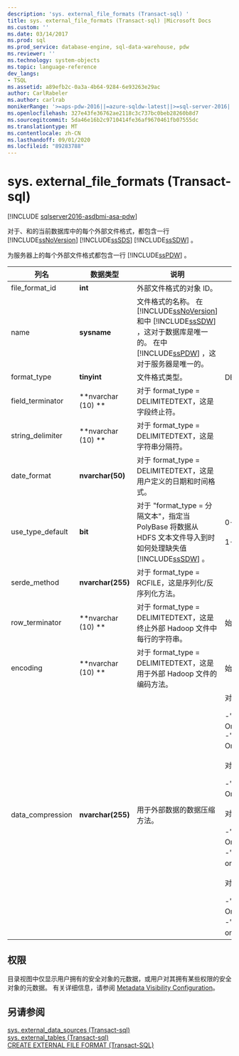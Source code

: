 ```yaml
---
description: 'sys. external_file_formats (Transact-sql) '
title: sys. external_file_formats (Transact-sql) |Microsoft Docs
ms.custom: ''
ms.date: 03/14/2017
ms.prod: sql
ms.prod_service: database-engine, sql-data-warehouse, pdw
ms.reviewer: ''
ms.technology: system-objects
ms.topic: language-reference
dev_langs:
- TSQL
ms.assetid: a89efb2c-0a3a-4b64-9284-6e93263e29ac
author: CarlRabeler
ms.author: carlrab
monikerRange: '>=aps-pdw-2016||=azure-sqldw-latest||>=sql-server-2016||=sqlallproducts-allversions||>=sql-server-linux-2017||=azuresqldb-mi-current'
ms.openlocfilehash: 327e43fe36762ae2118c3c737bc0beb28260b8d7
ms.sourcegitcommit: 5da46e16b2c9710414fe36af9670461fb07555dc
ms.translationtype: MT
ms.contentlocale: zh-CN
ms.lasthandoff: 09/01/2020
ms.locfileid: "89283788"
---
```

# <a name="sysexternal_file_formats-transact-sql"></a>sys. external_file_formats (Transact-sql) 
[!INCLUDE [sqlserver2016-asdbmi-asa-pdw](../../includes/applies-to-version/sqlserver2016-asdbmi-asa-pdw.md)]

  对于、和的当前数据库中的每个外部文件格式，都包含一行 [!INCLUDE[ssNoVersion](../../includes/ssnoversion-md.md)] [!INCLUDE[ssSDS](../../includes/sssds-md.md)] [!INCLUDE[ssSDW](../../includes/sssdw-md.md)] 。  
  
 为服务器上的每个外部文件格式都包含一行 [!INCLUDE[ssPDW](../../includes/sspdw-md.md)] 。  
  
|列名|数据类型|说明|范围|  
|-----------------|---------------|-----------------|-----------|  
|file_format_id|**int**|外部文件格式的对象 ID。||  
|name|**sysname**|文件格式的名称。 在 [!INCLUDE[ssNoVersion](../../includes/ssnoversion-md.md)] 和中 [!INCLUDE[ssSDW](../../includes/sssdw-md.md)] ，这对于数据库是唯一的。 在中 [!INCLUDE[ssPDW](../../includes/sspdw-md.md)] ，这对于服务器是唯一的。||  
|format_type|**tinyint**|文件格式类型。|DELIMITEDTEXT、RCFILE、ORC、PARQUET|  
|field_terminator|**nvarchar (10) **|对于 format_type = DELIMITEDTEXT，这是字段终止符。||  
|string_delimiter|**nvarchar (10) **|对于 format_type = DELIMITEDTEXT，这是字符串分隔符。||  
|date_format|**nvarchar(50)**|对于 format_type = DELIMITEDTEXT，这是用户定义的日期和时间格式。||  
|use_type_default|**bit**|对于 "format_type = 分隔文本"，指定当 PolyBase 将数据从 HDFS 文本文件导入到时如何处理缺失值 [!INCLUDE[ssSDW](../../includes/sssdw-md.md)] 。|0-将缺失值存储为字符串 "NULL"。<br /><br /> 1-将缺失值存储为列默认值。|  
|serde_method|**nvarchar(255)**|对于 format_type = RCFILE，这是序列化/反序列化方法。||  
|row_terminator|**nvarchar (10) **|对于 format_type = DELIMITEDTEXT，这是终止外部 Hadoop 文件中每行的字符串。|始终为 "\n"。|  
|encoding|**nvarchar (10) **|对于 format_type = DELIMITEDTEXT，这是用于外部 Hadoop 文件的编码方法。|始终为 "UTF8"。|  
|data_compression|**nvarchar(255)**|用于外部数据的数据压缩方法。|对于 format_type = DELIMITEDTEXT：<br /><br /> -"org. Org.apache.hadoop.io.compress.defaultcodec"。<br />-"org. Org.apache.hadoop.io.compress.gzipcodec"。<br /><br /> 对于 format_type = RCFILE：<br /><br /> -"org. Org.apache.hadoop.io.compress.defaultcodec"。<br /><br /> 对于 format_type = ORC：<br /><br /> -"org. Org.apache.hadoop.io.compress.defaultcodec"。<br />-"org. 为使用 org.apache.io.compress.snappycodec"。<br /><br /> 对于 format_type = PARQUET：<br /><br /> -"org. Org.apache.hadoop.io.compress.gzipcodec"。<br />-"org. 为使用 org.apache.io.compress.snappycodec"。|  
  
## <a name="permissions"></a>权限  
 目录视图中仅显示用户拥有的安全对象的元数据，或用户对其拥有某些权限的安全对象的元数据。 有关详细信息，请参阅 [Metadata Visibility Configuration](../../relational-databases/security/metadata-visibility-configuration.md)。  
  
## <a name="see-also"></a>另请参阅  
 [sys. external_data_sources &#40;Transact-sql&#41;](../../relational-databases/system-catalog-views/sys-external-data-sources-transact-sql.md)   
 [sys. external_tables &#40;Transact-sql&#41;](../../relational-databases/system-catalog-views/sys-external-tables-transact-sql.md)   
 [CREATE EXTERNAL FILE FORMAT (Transact-SQL)](../../t-sql/statements/create-external-file-format-transact-sql.md)  
  
  
